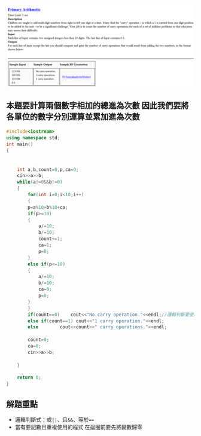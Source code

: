 ![Alt text](image-1.png)
## 本題要計算兩個數字相加的總進為次數 因此我們要將各單位的數字分別運算並累加進為次數
```cpp
#include<iostream>
using namespace std;
int main()
{
	
	
	int a,b,count=0,p,ca=0;
	cin>>a>>b;
	while(a!=0&&b!=0)
	{
		for(int i=0;i<10;i++)
		{
		p=a%10+b%10+ca;
		if(p>=10)
		{
			a/=10;
			b/=10;
			count+=1;
			ca=1;
			p=0;
		}
		else if(p<=10)
		{
			a/=10;
			b/=10;
			ca=0;
			p=0;
		}
		}
		if(count==0)	cout<<"No carry operation."<<endl;//邏輯判斷要使用== 而非=
		else if(count==1) cout<<"1 carry operation."<<endl;
		else 		cout<<count<<" carry operations."<<endl;
		
		count=0;
		ca=0;
		cin>>a>>b;
		
	}
	
	return 0;
}
```
## 解題重點
+ 邏輯判斷式：或`||`、且`&&`、等於`==`
+ 當有要記數且重複使用的程式 在迴圈前要先將變數歸零